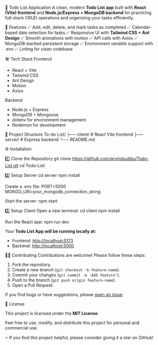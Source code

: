 📝 Todo List Application
A clean, modern **Todo List app** built with **React (Vite) frontend** and **Node.js/Express + MongoDB backend** for practicing full-stack CRUD operations and organizing your tasks efficiently.

🚀 Features
✅ Add, edit, delete, and mark tasks as completed
✅ Calendar-based date selection for tasks
✅ Responsive UI with **Tailwind CSS + Ant Design**
✅ Smooth animations with motion
✅ API calls with Axios
✅ MongoDB-backed persistent storage
✅ Environment variable support with .env
✅ Linting for clean codebase

🛠️ Tech Stack
Frontend
* React + Vite
* Tailwind CSS
* Ant Design
* Motion
* Axios

Backend
* Node.js + Express
* MongoDB + Mongoose
* dotenv for environment management
* Nodemon for development

📂 Project Structure
To-do List/
├── client/          # React Vite frontend
├── server/          # Express backend
└── README.md

⚙️ Installation

1️⃣ Clone the Repository
git clone https://github.com/arvindsubbu/Todo-List.git
cd Todo-List

2️⃣ Setup Server
cd server
npm install

Create a .env file:
PORT=5000
MONGO_URI=your_mongodb_connection_string

Start the server:
npm start

3️⃣ Setup Client
Open a new terminal:
cd client
npm install

Run the React app:
npm run dev


Your **Todo List App will be running locally at:**

* Frontend: [http://localhost:5173](http://localhost:5173)
* Backend: [http://localhost:5000](http://localhost:5000)

🧑‍💻 Contributing
Contributions are welcome! Please follow these steps:

1. Fork the repository.
2. Create a new branch (`git checkout -b feature-name`).
3. Commit your changes (`git commit -m 'Add feature'`).
4. Push to the branch (`git push origin feature-name`).
5. Open a Pull Request.

If you find bugs or have suggestions, please [open an issue](https://github.com/arvindsubbu/Todo-List/issues).

📄 License

This project is licensed under the **MIT License**.

Feel free to use, modify, and distribute this project for personal and commercial use.

⭐ If you find this project helpful, please consider giving it a star on GitHub!

